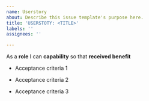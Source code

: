 ```yaml
---
name: Userstory
about: Describe this issue template's purpose here.
title: 'USERSTOTY: <TITLE>'
labels: ''
assignees: ''

---
```


As a **role** I can **capability** so that **received benefit**
- Acceptance criteria 1

- Acceptance criteria 2

- Acceptance criteria 3
